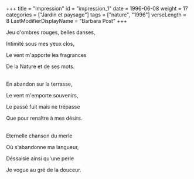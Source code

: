 +++
title = "Impression"
id = "impression_1"
date = 1996-06-08
weight = 17
categories = ["Jardin et paysage"]
tags = ["nature", "1996"]
verseLength = 8
LastModifierDisplayName = "Barbara Post"
+++

Jeu d'ombres rouges, belles danses,

Intimité sous mes yeux clos,

Le vent m'apporte les fragrances

De la Nature et de ses mots.

 \
En abandon sur la terrasse,

Le vent m'emporte souvenirs,

Le passé fuit mais ne trépasse

Que pour renaître à mes désirs.

 \
Eternelle chanson du merle

Où s'abandonne ma langueur,

Déssaisie ainsi qu'une perle

Je vogue au gré de la douceur.
